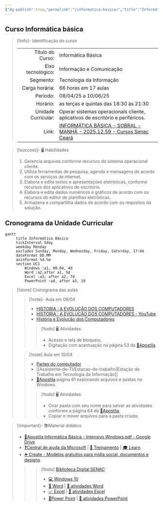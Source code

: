 ```yaml
---
{"dg-publish":true,"permalink":"/informatica-basica/","title":"Informática básica","metatags":{"description":"Curso Informática básica"},"tags":["Aulas","Informatica-basica","Senac","curso"],"updated":"2025-04-13T14:21:03.531-03:00"}
---
```



## Curso Informática básica

> [!info]- Identificação do curso
> 
> |     |     |
> | ---: | --- |
> | Título do Curso:| Informática Básica  
> | Eixo tecnológico:| Informação e Comunicação
> | Segmento:| Tecnologia da Informação  
> | Carga horária:| 66 horas em 17 aulas
> | Período:| 08/04/25 a 10/06/25
> | Horário:| as terças e quintas das 18:30 às 21:30
> | Unidade Curricular:| Operar sistemas operacionais cliente, aplicativos de escritório e periféricos.
> | Link:| [INFORMÁTICA BÁSICA - SOBRAL - MANHÃ - 2025.12.59 - Cursos Senac Ceará](https://cursos.ce.senac.br/produto/informatica-basica-sobral-manha-2025-12-59/)

> [!success]- 🖥️ Habilidades
> 1. Gerencia arquivos conforme recursos do sistema operacional cliente.
> 2. Utiliza ferramentas de pesquisa, agenda e mensagens de acordo com os serviços de internet.
> 3. Elabora e edita textos e apresentações eletrônicas, conforme recursos dos aplicativos de escritório.
> 4. Elabora e edita dados numéricos e gráficos de acordo com os recursos do editor de planilhas eletrônicas.
> 5. Armazena e compartilha dados de acordo com os requisitos da solução.

## Cronograma da Unidade Curricular

```mermaid
gantt
     title Informática Básica
     tickInterval 5day
     weekday Monday
     excludes Sunday, Monday, Wednesday, Friday, Saturday, 17:04
     dateFormat DD.MM
     axisFormat %d.%m
     section UC1
         Windows :a1, 08.04, 4d
         Word :a2,after a1, 5d
         Excel :a3, after a2, 7d
         PowerPoint :a4, after a3, 2d
```

>[!done] Cronograma das aulas
>
>>[!note]- Aula em 08/04
>> - [HISTORIA : A EVOLUÇÃO DOS COMPUTADORES](https://docs.google.com/presentation/d/1MXW5D73CtuZMqP8obVX5tBnPm_1mUksb/edit?slide=id.p1#slide=id.p1)
>> - [HISTORIA : A EVOLUÇÃO DOS COMPUTADORES - YouTube](https://www.youtube.com/watch?v=mFdUqqwzbVs)
>> - [História e Evolução dos Computadores](https://www.todamateria.com.br/historia-e-evolucao-dos-computadores/)
>>>[!todo] 🖥️ Atividades: 
>>> - Acesso e tela de bloqueio;
>>> - Digitação com acentuação na página 53 da [📑Apostila][apostila]
>
>>[!note] Aula em 10/04
>> - [Partes do computador](https://docs.google.com/presentation/d/1Ohfb9t_ZR_qWBVGtOg3tQJ28Y4mGXufM/edit?usp=sharing&ouid=106055613390581376281&rtpof=true&sd=true)
>> - [[Assistente-de-TI/Estacao-de-trabalho\|Estação de Trabalho em Tecnologia da Informação]]
>> - [📑Apostila][apostila] página 61 explorando arquivos e pastas no Windows.
>>>[!todo] 🖥️ Atividades: 
>>> - Criar pasta com seu nome para salvar as atividades conforme a página 64 da [📑Apostila][apostila],
>>> - Copiar e mover arquivos para a pasta criada;



> [!important]- 📚Material didático
> 
> - [📑Apostila Informática Básica - Intensivo Windows.pdf - Google Drive][apostila]
> - [❓Central de ajuda da Microsoft](https://support.microsoft.com/pt-br/all-products) | [📶 Treinamento](https://support.microsoft.com/pt-br/training) | [🎓 Learn](https://learn.microsoft.com/pt-br/training/)
> - [➕ Create - Modelos gratuitos para mídia social, documentos e designs](https://create.microsoft.com/pt-br)
>>>[!todo] [Biblioteca Digital SENAC](https://bibliotecadigitalsenac.com.br): 
>>> - [💻 Windows 10](https://bibliotecadigitalsenac.com.br/#/?contentInfo=2795) 
>>> - [📄 Word](https://bibliotecadigitalsenac.com.br/#/?contentInfo=2309) | [📄 atividades Word](https://www.editorasenacsp.com.br/informatica/word2019/atividades.zip)
>>> - [📈 Excel](https://bibliotecadigitalsenac.com.br/#/busca?contentInfo=3130&term=excel) | [📄 atividades Excel](https://www.editorasenacsp.com.br/informatica/excel2019/planilhas.zip)
>>> - [📸Power Point](https://bibliotecadigitalsenac.com.br/?from=busca%3FcontentInfo%3D2304%26term%3Dpowerpoint&page=12&section=0#/legacy/2304) | [📄 atividades PowerPoint](https://www.editorasenacsp.com.br/informatica/powerpoint2019/atividades.zip)

[apostila]: https://drive.google.com/file/d/1HNT1is949xITALuJXT1dwaLCbYexrIGT/view?usp=sharing
